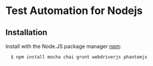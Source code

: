 Test Automation for Nodejs
===============

## Installation

  Install with the Node.JS package manager [npm](http://npmjs.org/):

      $ npm install mocha chai grunt webdriverjs phantomjs
